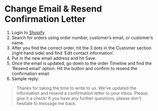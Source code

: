# Change Email & Resend Confirmation Letter
1. Login to [Shopify](https://accounts.shopify.com/lookup)
2. Search for orders using order number, customer’s email, or customer’s name.
3. After you find the correct order, hit the 3 dots in the Customer section (right hand side) and find ‘Edit contact information’.
4. Put in the new email address and hit Save.
5. Once the email is updated, go down to the order Timeline and find the ‘Resend email’ option. Hit the button and confirm to resend the confirmation email.
6. Sample reply:
> Thanks for taking the time to write to us. 
> We've updated the information and resend a confirmation letter to your inbox. Please give it a check! 
> If you have any further questions, please don't hesitate to message me back.